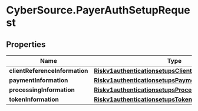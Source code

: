 # CyberSource.PayerAuthSetupRequest

## Properties
Name | Type | Description | Notes
------------ | ------------- | ------------- | -------------
**clientReferenceInformation** | [**Riskv1authenticationsetupsClientReferenceInformation**](Riskv1authenticationsetupsClientReferenceInformation.md) |  | [optional] 
**paymentInformation** | [**Riskv1authenticationsetupsPaymentInformation**](Riskv1authenticationsetupsPaymentInformation.md) |  | [optional] 
**processingInformation** | [**Riskv1authenticationsetupsProcessingInformation**](Riskv1authenticationsetupsProcessingInformation.md) |  | [optional] 
**tokenInformation** | [**Riskv1authenticationsetupsTokenInformation**](Riskv1authenticationsetupsTokenInformation.md) |  | [optional] 


